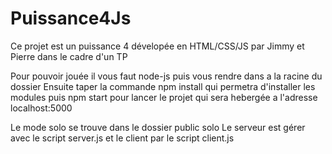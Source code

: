 # Puissance4Js
Ce projet est un puissance 4 dévelopée en HTML/CSS/JS par Jimmy et Pierre dans le cadre d'un TP

Pour pouvoir jouée il vous faut node-js puis vous rendre dans a la racine du dossier
Ensuite taper la commande 
npm install qui permetra d'installer les modules 
puis 
npm start pour lancer le projet qui sera hebergée a l'adresse 
localhost:5000

Le mode solo se trouve dans le dossier public solo 
Le serveur est gérer avec le script server.js et le client par le script client.js
